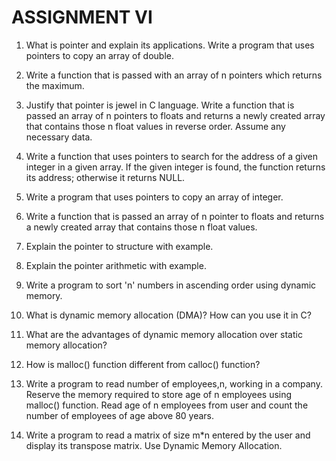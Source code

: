 # ASSIGNMENT VI


1. What is pointer and explain its applications. Write a program that uses pointers to copy an array of double.

2. Write a function that is passed with an array of n pointers which returns the maximum.

3. Justify that pointer is jewel in C language. Write a function that is passed an array of n pointers to floats and returns a newly created array that contains those n float values in reverse order. Assume any necessary data.

4. Write a function that uses pointers to search for the address of a given integer in a given array. If the given integer is found, the function returns its address; otherwise it returns NULL. 

5. Write a program that uses pointers to copy an array of integer.

6. Write a function that is passed an array of n pointer to floats and returns a newly created array that contains those n float values.

7. Explain the pointer to structure with example.

8. Explain the pointer arithmetic with example.

9. Write a program to sort 'n' numbers in ascending order using dynamic memory.

10. What is dynamic memory allocation (DMA)? How can you use it in C?

11. What are the advantages of dynamic memory allocation over static memory allocation?

12. How is malloc() function different from calloc() function?

13. Write a program to read number of employees,n, working in a company. Reserve the memory required to store age of n employees using malloc() function. Read age of n employees from user and count the number of employees of age above 80 years.

14. Write a program to read a matrix of size m*n entered by the user and display its transpose matrix. Use Dynamic Memory Allocation.
